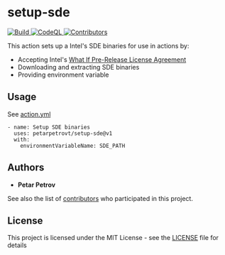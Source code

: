 # setup-sde

<p align="left">
    <a href="https://github.com/petarpetrovt/setup-sde/actions?query=workflow%3ABuild" alt="Build">
        <img alt="Build" src="https://github.com/petarpetrovt/setup-sde/workflows/Build/badge.svg?branch=master" />
    </a>
    <a href="https://github.com/petarpetrovt/setup-sde/actions?query=workflow%3ACodeQL" alt="CodeQL">
        <img alt="CodeQL" src="https://github.com/petarpetrovt/setup-sde/workflows/CodeQL/badge.svg?branch=master" />
    </a>
    <a href="https://github.com/petarpetrovt/setup-sde/graphs/contributors" alt="Contributors">
        <img alt="Contributors" src="https://img.shields.io/github/contributors/petarpetrovt/setup-sde?label=Contributors">
    </a>
</p>

This action sets up a Intel's SDE binaries for use in actions by:

* Accepting Intel's [What If Pre-Release License Agreement](https://software.intel.com/libs/apps/intel/licenseagreement/idzlicenseagreements/idzla-what-if-pre-release-license-agreement.html)
* Downloading and extracting SDE binaries
* Providing environment variable

## Usage

See [action.yml](action.yml)

```
- name: Setup SDE binaries
  uses: petarpetrovt/setup-sde@v1
  with:
    environmentVariableName: SDE_PATH
```

## Authors

* **Petar Petrov**

See also the list of [contributors](https://github.com/SharpPTP/setup-sde/graphs/contributors) who participated in this project.

## License

This project is licensed under the MIT License - see the [LICENSE](LICENSE) file for details

